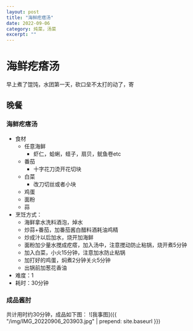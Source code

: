 ```yaml
---
layout: post
title: "海鲜疙瘩汤" 
date: 2022-09-06
category: 炖菜，汤菜
excerpt: ""
---
```


# 海鲜疙瘩汤

早上煮了馄饨，水团第一天，砍口垒不太打的动了，寄

## 晚餐

### 海鲜疙瘩汤

- 食材
  - 任意海鲜
    - 虾仁，蛤蜊，蛏子，扇贝，鱿鱼卷etc
  - 番茄
    - 十字花刀烫开花切块
  - 白菜
    - 改刀切丝或者小块
  - 鸡蛋
  - 面粉
  - 蒜
- 烹饪方式：
  - 海鲜拿水洗料酒泡，焯水
  - 炒蒜+番茄，加番茄酱白醋料酒耗油鸡精
  - 炒成汁以后加水，烧开加海鲜
  - 面粉加少量水搅成疙瘩，加入汤中，注意搅动防止粘锅，烧开煮5分钟
  - 加入白菜，小火15分钟，注意加水防止粘锅
  - 加打好的鸡蛋，焖煮2分钟关火5分钟
  - 出锅前加葱花香油
- 难度：1
- 耗时：30分钟

### 成品酱肘

共计用时约30分钟，成品如下图：
![我事图]({{ "/img/IMG_20220906_203903.jpg" | prepend: site.baseurl }})
